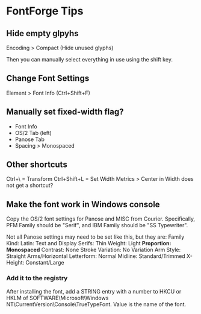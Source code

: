 # FontForge Tips

## Hide empty glpyhs
Encoding > Compact (Hide unused glyphs)

Then you can manually select everything in use using the shift key.

## Change Font Settings
Element > Font Info (Ctrl+Shift+F)

## Manually set fixed-width flag?
* Font Info
* OS/2 Tab (left)
* Panose Tab
* Spacing > Monospaced

## Other shortcuts
Ctrl+\ = Transform
Ctrl+Shift+L = Set Width
Metrics > Center in Width does not get a shortcut?

## Make the font work in Windows console
Copy the OS/2 font settings for Panose and MISC from Courier.
Specifically, PFM Family should be "Serif", and IBM Family should be "SS Typewriter".

Not all Panose settings may need to be set like this, but they are:
Family Kind: Latin: Text and Display
Serifs: Thin
Weight: Light
**Proportion: Monospaced**
Contrast: None
Stroke Variation: No Variation
Arm Style: Straight Arms/Horizontal
Letterform: Normal
Midline: Standard/Trimmed
X-Height: Constant/Large

### Add it to the registry
After installing the font, add a STRING entry with a number to HKCU or HKLM of SOFTWARE\Microsoft\Windows NT\CurrentVersion\Console\TrueTypeFont.  Value is the name of the font.


